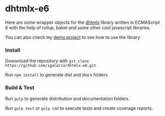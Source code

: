# dhtmlx-e6

Here are some wrapper objects for the [dhtmlx](http://dhtmlx.com/) library written in ECMAScript 6 with the help of rollup, babel and some other cool javascript libraries.

You can also check my [demo project](https://github.com/igalarza/dhtmlx-e6-demo) to see how to use the library.

### Install ###

Dowonload the repository with `git clone https://github.com/igalarza/dhtmlx-e6.git`

Run `npm install` to generate dist and docs folders

### Build & Test ###

Run `gulp` to generate distribution and documentation folders.

Run `gulp test` or `gulp tdd` to execute tests and create coverage reports.
